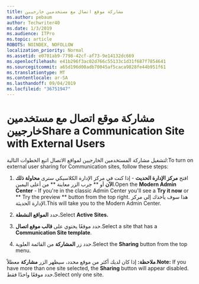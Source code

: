 ```yaml
---
title: مشاركة موقع اتصال مع مستخدمين خارجيين
ms.author: pebaum
author: Techwriter40
ms.date: 1/3/2019
ms.audience: ITPro
ms.topic: article
ROBOTS: NOINDEX, NOFOLLOW
localization_priority: Normal
ms.assetid: e0701ab9-7798-42cf-af73-9e14132dc669
ms.openlocfilehash: e41b296f3ac02d766c55133c1d31f687f7854641
ms.sourcegitcommit: a65d196d00adb70045af5caca9828fe44b951f61
ms.translationtype: MT
ms.contentlocale: ar-SA
ms.lasthandoff: 09/04/2019
ms.locfileid: "36751947"
---
```

# <a name="share-a-communication-site-with-external-users"></a><span data-ttu-id="d3b5e-102">مشاركة موقع اتصال مع مستخدمين خارجيين</span><span class="sxs-lookup"><span data-stu-id="d3b5e-102">Share a Communication Site with External Users</span></span>

<span data-ttu-id="d3b5e-103">لتشغيل مشاركة المستخدمين الخارجيين لمواقع الاتصال اتبع الخطوات التالية:</span><span class="sxs-lookup"><span data-stu-id="d3b5e-103">To turn on external user sharing for Communication sites, follow these steps:</span></span> 
  
1. <span data-ttu-id="d3b5e-104">افتح **مركز الإدارة الحديث** - إذا كنت في مركز الإدارة الكلاسيكي سترى **محاولة ذلك الآن** أو \*\* جرب الزر معاينة \*\* من أعلى اليمين.</span><span class="sxs-lookup"><span data-stu-id="d3b5e-104">Open the **Modern Admin Center** - If you're in the classic Admin Center you'll see a **Try it now** or \*\* Try the preview \*\* button from the top right.</span></span> <span data-ttu-id="d3b5e-105">هذا سوف يأخذك إلى مركز الإدارة الحديثة.</span><span class="sxs-lookup"><span data-stu-id="d3b5e-105">This will take you to the Modern Admin Center.</span></span> 
  
2. <span data-ttu-id="d3b5e-106">حدد **المواقع النشطة.**</span><span class="sxs-lookup"><span data-stu-id="d3b5e-106">Select **Active Sites.**</span></span>
  
3. <span data-ttu-id="d3b5e-107">حدد موقعًا يحتوي على **قالب موقع اتصال**.</span><span class="sxs-lookup"><span data-stu-id="d3b5e-107">Select a site that has a **Communication Site template**.</span></span> 
  
4. <span data-ttu-id="d3b5e-108">حدد زر **المشاركة** من القائمة العلوية.</span><span class="sxs-lookup"><span data-stu-id="d3b5e-108">Select the **Sharing** button from the top menu.</span></span> 
  
 <span data-ttu-id="d3b5e-109">**ملاحظة:** إذا كان لديك أكثر من موقع محدد، سيظهر الزر **مشاركة** معطلاً.</span><span class="sxs-lookup"><span data-stu-id="d3b5e-109">**Note:** If you have more than one site selected, the **Sharing** button will appear disabled.</span></span> <span data-ttu-id="d3b5e-110">حدد موقعًا واحدًا فقط.</span><span class="sxs-lookup"><span data-stu-id="d3b5e-110">Select only one site.</span></span> 
  

